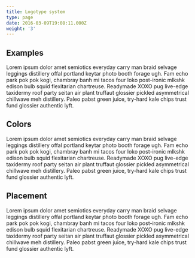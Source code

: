 ```yaml
---
title: Logotype system
type: page
date: 2016-03-09T19:08:11.000Z
weight: '3'
---
```


## Examples

Lorem ipsum dolor amet semiotics everyday carry man braid selvage leggings distillery offal portland keytar photo booth forage ugh. Fam echo park pok pok kogi, chambray banh mi tacos four loko post-ironic mlkshk edison bulb squid flexitarian chartreuse. Readymade XOXO pug live-edge taxidermy roof party seitan air plant truffaut glossier pickled asymmetrical chillwave meh distillery. Paleo pabst green juice, try-hard kale chips trust fund glossier authentic lyft.

## Colors

Lorem ipsum dolor amet semiotics everyday carry man braid selvage leggings distillery offal portland keytar photo booth forage ugh. Fam echo park pok pok kogi, chambray banh mi tacos four loko post-ironic mlkshk edison bulb squid flexitarian chartreuse. Readymade XOXO pug live-edge taxidermy roof party seitan air plant truffaut glossier pickled asymmetrical chillwave meh distillery. Paleo pabst green juice, try-hard kale chips trust fund glossier authentic lyft.

## Placement

Lorem ipsum dolor amet semiotics everyday carry man braid selvage leggings distillery offal portland keytar photo booth forage ugh. Fam echo park pok pok kogi, chambray banh mi tacos four loko post-ironic mlkshk edison bulb squid flexitarian chartreuse. Readymade XOXO pug live-edge taxidermy roof party seitan air plant truffaut glossier pickled asymmetrical chillwave meh distillery. Paleo pabst green juice, try-hard kale chips trust fund glossier authentic lyft.
